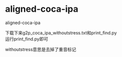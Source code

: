 # aligned-coca-ipa
aligned-coca-ipa

下载下来g2p_coca_ipa_withoutstress.txt和print_find.py  
运行print_find.py即可

withoutstress意思是去掉了重音标记
